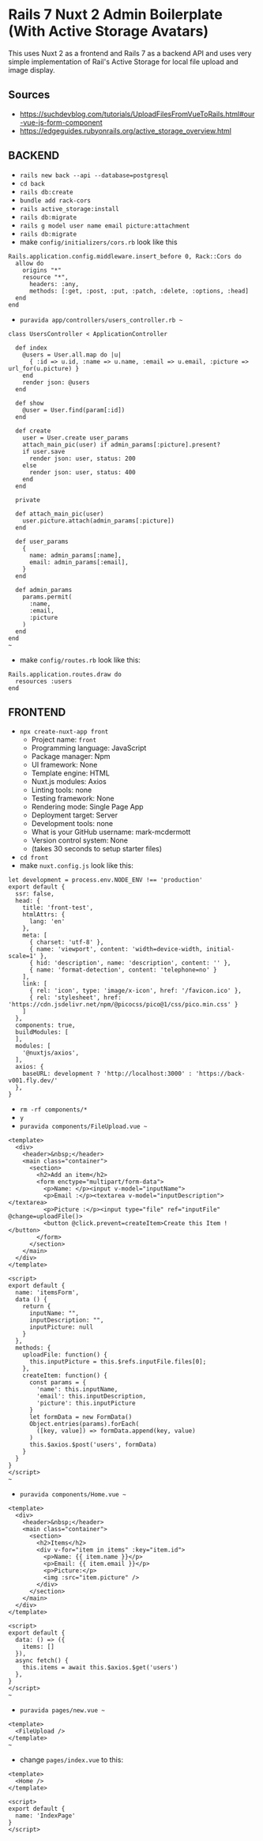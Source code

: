 # Rails 7 Nuxt 2 Admin Boilerplate (With Active Storage Avatars)

This uses Nuxt 2 as a frontend and Rails 7 as a backend API and uses very simple implementation of Rail's Active Storage for local file upload and image display.

## Sources
- https://suchdevblog.com/tutorials/UploadFilesFromVueToRails.html#our-vue-js-form-component
- https://edgeguides.rubyonrails.org/active_storage_overview.html

## BACKEND
- `rails new back --api --database=postgresql`
- `cd back`
- `rails db:create`
- `bundle add rack-cors`
- `rails active_storage:install`
- `rails db:migrate`
- `rails g model user name email picture:attachment`
- `rails db:migrate`
- make `config/initializers/cors.rb` look like this
```
Rails.application.config.middleware.insert_before 0, Rack::Cors do
  allow do
    origins "*"
    resource "*",
      headers: :any,
      methods: [:get, :post, :put, :patch, :delete, :options, :head]
  end
end
```
- `puravida app/controllers/users_controller.rb ~`
```
class UsersController < ApplicationController
  
  def index
    @users = User.all.map do |u|
      { :id => u.id, :name => u.name, :email => u.email, :picture => url_for(u.picture) }
    end
    render json: @users
  end

  def show
    @user = User.find(param[:id])
  end
  
  def create
    user = User.create user_params
    attach_main_pic(user) if admin_params[:picture].present?
    if user.save
      render json: user, status: 200
    else
      render json: user, status: 400
    end
  end

  private

  def attach_main_pic(user)
    user.picture.attach(admin_params[:picture])
  end

  def user_params
    {
      name: admin_params[:name],
      email: admin_params[:email],
    }
  end

  def admin_params
    params.permit(
      :name,
      :email,
      :picture
    )
  end
end
~
```
- make `config/routes.rb` look like this:
```
Rails.application.routes.draw do
  resources :users
end
```

## FRONTEND
- `npx create-nuxt-app front`
  - Project name: `front`
  - Programming language: JavaScript
  - Package manager: Npm
  - UI framework: None
  - Template engine: HTML
  - Nuxt.js modules: Axios
  - Linting tools: none
  - Testing framework: None
  - Rendering mode: Single Page App
  - Deployment target: Server
  - Development tools: none
  - What is your GitHub username: mark-mcdermott
  - Version control system: None
  - (takes 30 seconds to setup starter files)
- `cd front`
- make `nuxt.config.js` look like this:
```
let development = process.env.NODE_ENV !== 'production'
export default {
  ssr: false,
  head: {
    title: 'front-test',
    htmlAttrs: {
      lang: 'en'
    },
    meta: [
      { charset: 'utf-8' },
      { name: 'viewport', content: 'width=device-width, initial-scale=1' },
      { hid: 'description', name: 'description', content: '' },
      { name: 'format-detection', content: 'telephone=no' }
    ],
    link: [
      { rel: 'icon', type: 'image/x-icon', href: '/favicon.ico' },
      { rel: 'stylesheet', href: 'https://cdn.jsdelivr.net/npm/@picocss/pico@1/css/pico.min.css' }
    ]
  },
  components: true,
  buildModules: [
  ],
  modules: [
    '@nuxtjs/axios',
  ],
  axios: {
    baseURL: development ? 'http://localhost:3000' : 'https://back-v001.fly.dev/'
  },
}
```
- `rm -rf components/*`
- `y`
- `puravida components/FileUpload.vue ~`
```
<template>
  <div>
    <header>&nbsp;</header>
    <main class="container">
      <section>
        <h2>Add an item</h2>
        <form enctype="multipart/form-data">
          <p>Name: </p><input v-model="inputName">
          <p>Email :</p><textarea v-model="inputDescription"></textarea>
          <p>Picture :</p><input type="file" ref="inputFile" @change=uploadFile()>
          <button @click.prevent=createItem>Create this Item !</button>
        </form>
      </section>
    </main>
  </div>
</template>

<script>
export default {
  name: 'itemsForm',
  data () {
    return {
      inputName: "",
      inputDescription: "",
      inputPicture: null
    }
  },
  methods: {
    uploadFile: function() {
      this.inputPicture = this.$refs.inputFile.files[0];
    },
    createItem: function() {
      const params = {
        'name': this.inputName,
        'email': this.inputDescription,
        'picture': this.inputPicture
      }
      let formData = new FormData()
      Object.entries(params).forEach(
        ([key, value]) => formData.append(key, value)
      )
      this.$axios.$post('users', formData)
    }
  }
}
</script>
~
```
- `puravida components/Home.vue ~`
```
<template>
  <div>
    <header>&nbsp;</header>
    <main class="container">
      <section>
        <h2>Items</h2>
        <div v-for="item in items" :key="item.id">
          <p>Name: {{ item.name }}</p>
          <p>Email: {{ item.email }}</p>
          <p>Picture:</p>
          <img :src="item.picture" />
        </div>
      </section>
    </main>
  </div>
</template>

<script>
export default {
  data: () => ({
    items: []
  }),
  async fetch() {
    this.items = await this.$axios.$get('users')
  },
}
</script>
~
```
- `puravida pages/new.vue ~`
```
<template>
  <FileUpload />
</template>
~
```
- change `pages/index.vue` to this:
```
<template>
  <Home />
</template>

<script>
export default {
  name: 'IndexPage'
}
</script>
```
